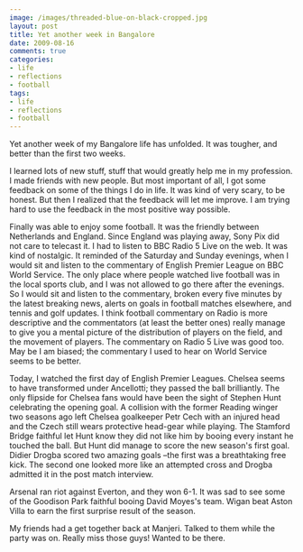 ```yaml
---
image: /images/threaded-blue-on-black-cropped.jpg
layout: post
title: Yet another week in Bangalore
date: 2009-08-16
comments: true
categories:
- life
- reflections
- football
tags:
- life
- reflections
- football
---
```

Yet another week of my Bangalore life has unfolded. It was tougher, and better than the first two weeks.

I learned lots of new stuff, stuff that would greatly help me in my profession. I made friends with new people. But most important of all, I got some feedback on some of the things I do in life. It was kind of very scary, to be honest. But then I realized that the feedback will let me improve. I am trying hard to use the feedback in the most positive way possible.

Finally was able to enjoy some football. It was the friendly between Netherlands and England. Since England was playing away, Sony Pix did not care to telecast it. I had to listen to BBC Radio 5 Live on the web. It was kind of nostalgic. It reminded of the Saturday and Sunday evenings, when I would sit and listen to the commentary of English Premier League on BBC World Service. The only place where people watched live football was in the local sports club, and I was not allowed to go there after the evenings. So I would sit and listen to the commentary, broken every five minutes by the latest breaking news, alerts on goals in football matches elsewhere, and tennis and golf updates. I think football commentary on Radio is more descriptive and the commentators (at least the better ones) really manage to give you a mental picture of the distribution of players on the field, and the movement of players. The commentary on Radio 5 Live was good too. May be I am biased; the commentary I used to hear on World Service seems to be better.

Today, I watched the first day of English Premier Leagues. Chelsea seems to have transformed under Ancellotti; they passed the ball brilliantly. The only flipside for Chelsea fans would have been the sight of Stephen Hunt celebrating the opening goal. A collision with the former Reading winger two seasons ago left Chelsea goalkeeper Petr Cech with an injured head and the Czech still wears protective head-gear while playing. The Stamford Bridge faithful let Hunt know they did not like him by booing every instant he touched the ball. But Hunt did manage to score the new season's first goal. Didier Drogba scored two amazing goals –the first was a breathtaking free kick. The second one looked more like an attempted cross and Drogba admitted it in the post match interview.

Arsenal ran riot against Everton, and they won 6-1. It was sad to see some of the Goodison Park faithful booing David Moyes's team. Wigan beat Aston Villa to earn the first surprise result of the season.

My friends had a get together back at Manjeri. Talked to them while the party was on. Really miss those guys! Wanted to be there.
